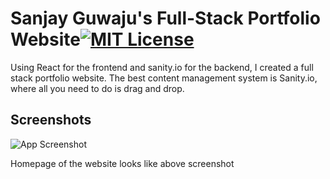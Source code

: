 
# Sanjay Guwaju's  Full-Stack Portfolio Website[![MIT License](https://img.shields.io/badge/License-MIT-green.svg)](https://choosealicense.com/licenses/mit/)

Using React for the frontend and sanity.io for the backend, I created a full stack portfolio website.
The best content management system is Sanity.io, where all you need to do is drag and drop.


## Screenshots

![App Screenshot](https://github.com/sanjayguwaju/sgFullStackPortfolio/blob/0f8e20e1959de1c5c45ba08fbae4b0d7eedc8c12/src/assets/screenshots_readme/sanjayguwaju_portfolio_homepage.jpg)

Homepage of the website looks like above screenshot
